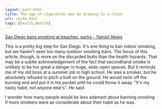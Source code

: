 ```yaml
---
layout: post.html
title: The age of cigarettes may be drawing to a close
url: ch/44.html
tags: [health,Health]
---
```

[San Diego bans smoking at beaches, parks - Yahoo! News](http://news.yahoo.com/s/ap/20060713/ap_on_re_us/beach_smoking_ban)

This is a pretty big step for San Diego. It's one thing to ban indoor smoking, but we haven't seen too many outdoor smoking bans. The focus of this article, though, is more on the discarded butts than the health hazards. That may be a subtle acknowledgement of the fact that secondhand smoke is unlikely to be too great a danger in huge, wide-open spaces. But it reminds me of my old boss at a summer job in high school. He was a smoker, but he absolutely refused to pitch a butt on the ground. He would twist off the burning end and put it in his pocket until he could throw it away. "It's my nasty habit, not anyone else's". He said.

I wonder how many people would be less adamant about banning smoking if more smokers were as considerate about their habit as he was.
